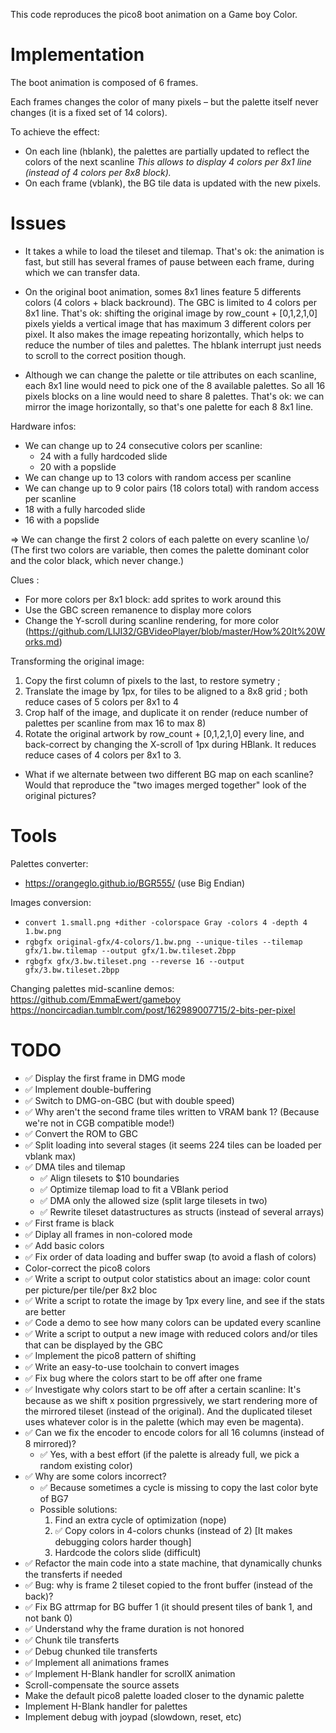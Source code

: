 This code reproduces the pico8 boot animation on a Game boy Color.

Implementation
==============

The boot animation is composed of 6 frames.

Each frames changes the color of many pixels – but the palette itself never changes (it is a fixed set of 14 colors).

To achieve the effect:

- On each line (hblank), the palettes are partially updated to reflect the colors of the next scanline
  _This allows to display 4 colors per 8x1 line (instead of 4 colors per 8x8 block)._
- On each frame (vblank), the BG tile data is updated with the new pixels.

Issues
======

- It takes a while to load the tileset and tilemap.
 That's ok: the animation is fast, but still has several frames of pause between each frame, during
 which we can transfer data.

- On the original boot animation, somes 8x1 lines feature 5 differents colors (4 colors + black backround). The GBC is limited to 4 colors per 8x1 line.
 That's ok: shifting the original image by row_count + [0,1,2,1,0] pixels yields a vertical image that
 has maximum 3 different colors per pixel. It also makes the image repeating horizontally, which helps to reduce the number of tiles and palettes. The hblank interrupt just needs to scroll to the correct position though.

- Although we can change the palette or tile attributes on each scanline, each 8x1 line would need to pick one of the 8 available palettes. So all 16 pixels blocks on a line would need to share 8 palettes.
 That's ok: we can mirror the image horizontally, so that's one palette for each 8 8x1 line.


Hardware infos:
- We can change up to 24 consecutive colors per scanline:
  - 24 with a fully hardcoded slide
  - 20 with a popslide
- We can change up to 13 colors with random access per scanline
- We can change up to 9 color pairs (18 colors total) with random access per scanline
 - 18 with a fully harcoded slide
 - 16 with a popslide

=> We can change the first 2 colors of each palette on every scanline \o/
 (The first two colors are variable, then comes the palette dominant color and the color black, which never change.)

Clues :

- For more colors per 8x1 block: add sprites to work around this
- Use the GBC screen remanence to display more colors
- Change the Y-scroll during scanline rendering, for more color (https://github.com/LIJI32/GBVideoPlayer/blob/master/How%20It%20Works.md)

Transforming the original image:
1. Copy the first column of pixels to the last, to restore symetry    ;
2. Translate the image by 1px, for tiles to be aligned to a 8x8 grid  ; both reduce cases of 5 colors per 8x1 to 4
3. Crop half of the image, and duplicate it on render (reduce number of palettes per scanline from max 16 to max 8)
4. Rotate the original artwork by row_count + [0,1,2,1,0] every line, and back-correct by changing the X-scroll of 1px during HBlank. It reduces reduce cases of 4 colors per 8x1 to 3.

- What if we alternate between two different BG map on each scanline? Would that reproduce the "two images merged together" look of the original pictures?


Tools
=====

Palettes converter:
- https://orangeglo.github.io/BGR555/ (use Big Endian)

Images conversion:
- `convert 1.small.png +dither -colorspace Gray -colors 4 -depth 4 1.bw.png`
- `rgbgfx original-gfx/4-colors/1.bw.png --unique-tiles --tilemap gfx/1.bw.tilemap --output gfx/1.bw.tileset.2bpp`
- `rgbgfx gfx/3.bw.tileset.png --reverse 16 --output gfx/3.bw.tileset.2bpp`

Changing palettes mid-scanline demos:
https://github.com/EmmaEwert/gameboy
https://noncircadian.tumblr.com/post/162989007715/2-bits-per-pixel

TODO
====

- ✅ Display the first frame in DMG mode
- ✅ Implement double-buffering
- ✅ Switch to DMG-on-GBC (but with double speed)
- ✅ Why aren't the second frame tiles written to VRAM bank 1? (Because we're not in CGB compatible mode!)
- ✅ Convert the ROM to GBC
- ✅ Split loading into several stages (it seems 224 tiles can be loaded per vblank max)
- ✅ DMA tiles and tilemap
  - ✅ Align tilesets to $10 boundaries
  - ✅ Optimize tilemap load to fit a VBlank period
  - ✅ DMA only the allowed size (split large tilesets in two)
  - ✅ Rewrite tileset datastructures as structs (instead of several arrays)
- ✅ First frame is black
- ✅ Diplay all frames in non-colored mode
- ✅ Add basic colors
- ✅ Fix order of data loading and buffer swap (to avoid a flash of colors)
- Color-correct the pico8 colors
- ✅ Write a script to output color statistics about an image: color count per picture/per tile/per 8x2 bloc
- ✅ Write a script to rotate the image by 1px every line, and see if the stats are better
- ✅ Code a demo to see how many colors can be updated every scanline
- ✅ Write a script to output a new image with reduced colors and/or tiles that can be displayed by the GBC
- ✅ Implement the pico8 pattern of shifting
- ✅ Write an easy-to-use toolchain to convert images
- ✅ Fix bug where the colors start to be off after one frame
- ✅ Investigate why colors start to be off after a certain scanline:
  It's because as we shift x position prgressively, we start rendering more of the mirrored tileset (instead of the original). And the duplicated tileset uses whatever color is in the palette (which may even be magenta).
- ✅ Can we fix the encoder to encode colors for all 16 columns (instead of 8 mirrored)?
  - ✅ Yes, with a best effort (if the palette is already full, we pick a random existing color)
- ✅ Why are some colors incorrect?
  - ✅ Because sometimes a cycle is missing to copy the last color byte of BG7
  - Possible solutions:
    1. Find an extra cycle of optimization (nope)
    2. ✅ Copy colors in 4-colors chunks (instead of 2) [It makes debugging colors harder though]
    3. Hardcode the colors slide (difficult)
- ✅ Refactor the main code into a state machine, that dynamically chunks the transferts if needed
- ✅ Bug: why is frame 2 tileset copied to the front buffer (instead of the back)?
- ✅ Fix BG attrmap for BG buffer 1 (it should present tiles of bank 1, and not bank 0)
- ✅ Understand why the frame duration is not honored
- ✅ Chunk tile transferts
- ✅ Debug chunked tile transferts
- ✅ Implement all animations frames
- ✅ Implement H-Blank handler for scrollX animation
- Scroll-compensate the source assets
- Make the default pico8 palette loaded closer to the dynamic palette
- Implement H-Blank handler for palettes
- Implement debug with joypad (slowdown, reset, etc)

